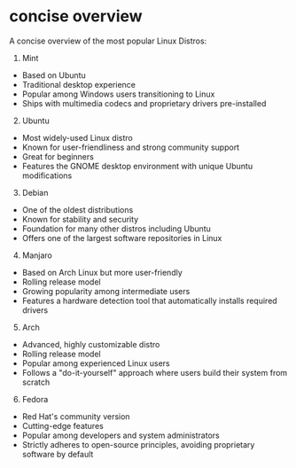 # concise overview
A concise overview of the most popular Linux Distros:

1. Mint
- Based on Ubuntu
- Traditional desktop experience
- Popular among Windows users transitioning to Linux
- Ships with multimedia codecs and proprietary drivers pre-installed

2. Ubuntu
- Most widely-used Linux distro
- Known for user-friendliness and strong community support
- Great for beginners
- Features the GNOME desktop environment with unique Ubuntu modifications

3. Debian
- One of the oldest distributions
- Known for stability and security
- Foundation for many other distros including Ubuntu
- Offers one of the largest software repositories in Linux

4. Manjaro
- Based on Arch Linux but more user-friendly
- Rolling release model
- Growing popularity among intermediate users
- Features a hardware detection tool that automatically installs required drivers

5. Arch
- Advanced, highly customizable distro
- Rolling release model
- Popular among experienced Linux users
- Follows a "do-it-yourself" approach where users build their system from scratch

6. Fedora
- Red Hat's community version
- Cutting-edge features
- Popular among developers and system administrators
- Strictly adheres to open-source principles, avoiding proprietary software by default
